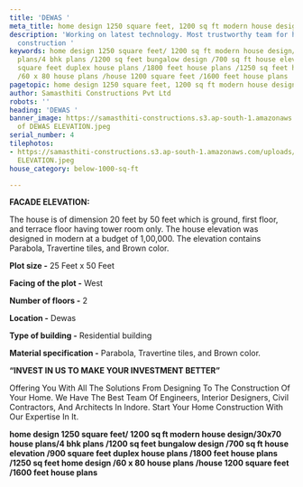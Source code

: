 ```yaml
---
title: 'DEWAS '
meta_title: home design 1250 square feet, 1200 sq ft modern house design.
description: 'Working on latest technology. Most trustworthy team for house c& building
  construction '
keywords: home design 1250 square feet/ 1200 sq ft modern house design/30x70 house
  plans/4 bhk plans /1200 sq feet bungalow design /700 sq ft house elevation /900
  square feet duplex house plans /1800 feet house plans /1250 sq feet home design
  /60 x 80 house plans /house 1200 square feet /1600 feet house plans
pagetopic: home design 1250 square feet, 1200 sq ft modern house design.
author: Samasthiti Constructions Pvt Ltd
robots: ''
heading: 'DEWAS '
banner_image: https://samasthiti-constructions.s3.ap-south-1.amazonaws.com/uploads/Copy
  of DEWAS ELEVATION.jpeg
serial_number: 4
tilephotos:
- https://samasthiti-constructions.s3.ap-south-1.amazonaws.com/uploads/Copy of DEWAS
  ELEVATION.jpeg
house_category: below-1000-sq-ft

---
```

**FACADE ELEVATION:**

The house is of dimension 20 feet by 50 feet which is ground, first floor, and terrace floor having tower room only. The house elevation was designed in modern at a budget of 1,00,000. The elevation contains Parabola, Travertine tiles, and Brown color.

**Plot size -** 25 Feet x 50 Feet

**Facing of the plot -** West

**Number of floors -** 2

**Location -** Dewas

**Type of building -** Residential building

**Material specification -** Parabola, Travertine tiles, and Brown color.

**“INVEST IN US TO MAKE YOUR INVESTMENT BETTER”**

Offering You With All The Solutions From Designing To The Construction Of Your Home. We Have The Best Team Of Engineers, Interior Designers, Civil Contractors, And Architects In Indore. Start Your Home Construction With Our Expertise In It.

**home design 1250 square feet/ 1200 sq ft modern house design/30x70 house plans/4 bhk plans /1200 sq feet bungalow design /700 sq ft house elevation /900 square feet duplex house plans /1800 feet house plans /1250 sq feet home design /60 x 80 house plans /house 1200 square feet /1600 feet house plans**